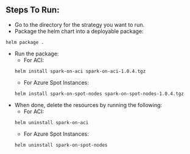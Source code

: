 ## Steps To Run:
* Go to the directory for the strategy you want to run.
* Package the helm chart into a deployable package: 
```console
helm package .
```
* Run the package:
    * For ACI:
    ```console
    helm install spark-on-aci spark-on-aci-1.0.4.tgz
    ```
    * For Azure Spot Instances: 
    ```console
    helm install spark-on-spot-nodes spark-on-spot-nodes-1.0.4.tgz
    ```
* When done, delete the resources by running the following:
    * For ACI:
    ```console
    helm uninstall spark-on-aci
    ```
    * For Azure Spot Instances: 
    ```console
    helm uninstall spark-on-spot-nodes
    ```